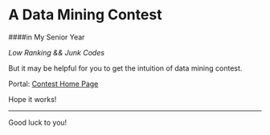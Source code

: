# A Data Mining Contest 
####in My Senior Year

*Low Ranking && Junk Codes*

But it may be helpful for you to get the intuition of data mining contest.

Portal: [Contest Home Page](https://www.datafountain.cn/competitions/271/details/rule)

Hope it works!

------
Good luck to you!
